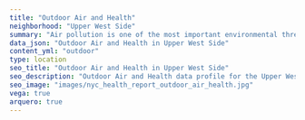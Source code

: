 ```yaml
---
title: "Outdoor Air and Health"
neighborhood: "Upper West Side"
summary: "Air pollution is one of the most important environmental threats to urban populations and while all people are exposed, pollutant emissions, levels of exposure, and population vulnerability vary across neighborhoods. Exposures to common air pollutants have been linked to respiratory and cardiovascular diseases, cancers, and premature deaths."
data_json: "Outdoor Air and Health in Upper West Side"
content_yml: "outdoor"
type: location
seo_title: "Outdoor Air and Health in Upper West Side"
seo_description: "Outdoor Air and Health data profile for the Upper West Side neighborhood of NYC."
seo_image: "images/nyc_health_report_outdoor_air_health.jpg"
vega: true
arquero: true
---
```


